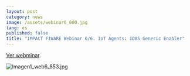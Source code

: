 ```yaml
---
layout: post
category: news
image: /assets/webinar6_600.jpg
lang: es
published: false
title: "IMPACT FIWARE Webinar 6/6. IoT Agents: IDAS Generic Enabler"
---
```



<a href="https://www.youtube.com/watch?v=BvVSuGmXi3g" target="_blank"><i class="icon-s-youtube"></i> Ver webminar</a>.

![Imagen1_web6_853.jpg]({{site.baseurl}}/assets/Imagen1_web6_853.jpg)

<br>

<br>
<br>
<br>
<br>
<br>
<br>
<br>
<br>
<br>
<br>
<br>

